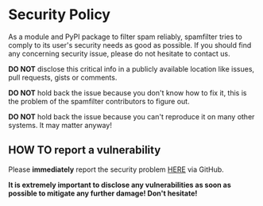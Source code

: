 # Security Policy

As a module and PyPI package to filter spam reliably, spamfilter tries to comply to its user's security needs as good as possible.
If you should find any concerning security issue, please do not hesitate to contact us.

**DO NOT** disclose this critical info in a publicly available location like issues, pull requests, gists or comments.

**DO NOT** hold back the issue because you don't know how to fix it, this is the problem of the spamfilter contributors to figure out.

**DO NOT** hold back the issue because you can't reproduce it on many other systems. It may matter anyway!

## HOW TO report a vulnerability

Please **immediately** report the security problem [HERE](https://github.com/mags0ft/spamfilter/security/advisories/new) via GitHub.

**It is extremely important to disclose any vulnerabilities as soon as possible to mitigate any further damage! Don't hesitate!**
